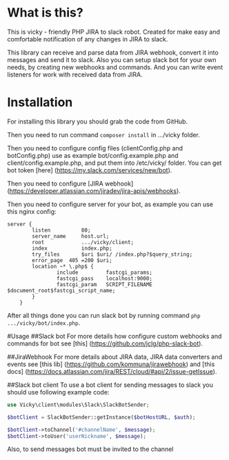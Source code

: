 # What is this?
This is vicky - friendly PHP JIRA to slack robot.
Created for make easy and comfortable notification of any changes in JIRA to slack.

This library can receive and parse data from JIRA webhook, convert it into messages and send it to slack.
Also you can setup slack bot for your own needs, by creating new webhooks and commands. And you can write event
listeners for work with received data from JIRA.

# Installation
For installing this library you should grab the code from GitHub.

Then you need to run command `composer install` in .../vicky folder.

Then you need to configure config files (clientConfig.php and botConfig.php) use as example
bot/config.example.php and client/config.example.php, and put them into /etc/vicky/ folder. You can get bot token
[here] (https://my.slack.com/services/new/bot).

Then you need to configure [JIRA webhook] (https://developer.atlassian.com/jiradev/jira-apis/webhooks).

Then you need to configure server for your bot, as example you can use this nginx config:
```
server {
        listen          80;
        server_name     host.url;
        root            .../vicky/client;
        index           index.php;
        try_files       $uri $uri/ /index.php?$query_string;
        error_page  405 =200 $uri;
        location ~* \.php$ {
                include         fastcgi_params;
                fastcgi_pass    localhost:9000;
                fastcgi_param   SCRIPT_FILENAME $document_root$fastcgi_script_name;
        }
    }
```

After all things done you can run slack bot by running command `php .../vicky/bot/index.php`.

#Usage
##Slack bot
For more details how configure custom webhooks and commands for bot see [this] (https://github.com/jclg/php-slack-bot).

##JiraWebhook
For more details about JIRA data, JIRA data converters and events see [this lib] (https://github.com/kommuna/jirawebhook)
and [this docs] (https://docs.atlassian.com/jira/REST/cloud/#api/2/issue-getIssue).

##Slack bot client
To use a bot client for sending messages to slack you should use following example code:

```php
use Vicky\client\modules\Slack\SlackBotSender;

$botClient = SlackBotSender::getInstance($botHostURL, $auth);

$botClient->toChannel('#channelName', $message);
$botClient->toUser('userNickname', $message);
```

Also, to send messages bot must be invited to the channel